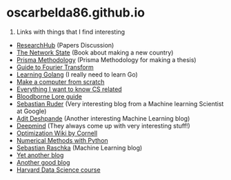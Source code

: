 # oscarbelda86.github.io

1. Links with things that I find interesting
- [ResearchHub](https://www.researchhub.com/) (Papers Discussion)
- [The Network State](https://thenetworkstate.com/) (Book about making a new country)
- [Prisma Methodology](https://www.prisma-statement.org/) (Prisma Methodology for making a thesis)
- [Guide to Fourier Transform](https://betterexplained.com/articles/an-interactive-guide-to-the-fourier-transform/)
- [Learning Golang](https://go.dev/learn/) (I really need to learn Go)
- [Make a computer from scratch](https://www.nand2tetris.org/course)
- [Everything I want to know CS related](https://matt.might.net/articles/what-cs-majors-should-know/)
- [Bloodborne Lore guide](https://docs.google.com/document/u/0/d/1JL5acskAT_2t062HILImBkV8eXAwaqOj611mSjK-vZ8/mobilebasic)
- [Sebastian Ruder](https://ruder.io/) (Very interesting blog from a Machine learning Scientist at Google)
- [Adit Deshpande](https://adeshpande3.github.io/) (Another interesting Machine Learning blog)
- [Deepmind](https://www.deepmind.com/) (They always come up with very interesting stuff!)
- [Optimization Wiki by Cornell](https://optimization.cbe.cornell.edu/index.php?title=Main_Page)
- [Numerical Methods with Python](https://pythonnumericalmethods.berkeley.edu/notebooks/Index.html)
- [Sebastian Raschka](https://sebastianraschka.com/blog/index.html) (Machine Learning blog)
- [Yet another blog](https://colah.github.io/)
- [Another good blog](https://atmamani.github.io/)
- [Harvard Data Science course](http://cs109.github.io/2015/pages/videos.html)
